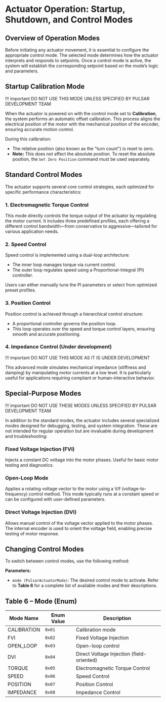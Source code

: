# Actuator Operation: Startup, Shutdown, and Control Modes

## Overview of Operation Modes

Before initiating any actuator movement, it is essential to configure the appropriate control mode. The selected mode determines how the actuator interprets and responds to setpoints. Once a control mode is active, the system will establish the corresponding setpoint based on the mode’s logic and parameters.

## Startup Calibration Mode

!!! important
    DO NOT USE THIS MODE UNLESS SPECIFIED BY PULSAR DEVELOPMENT TEAM

When the actuator is powered on with the control mode set to **Calibration**, the system performs an automatic offset calibration. This process aligns the electrical position of the motor with the mechanical position of the encoder, ensuring accurate motion control.

During this calibration:

- The relative position (also known as the "turn count") is reset to zero.
- **Note:** This does not affect the absolute position. To reset the absolute position, the `Set Zero Position` command must be used separately.

## Standard Control Modes

The actuator supports several core control strategies, each optimized for specific performance characteristics:

### 1. Electromagnetic Torque Control

This mode directly controls the torque output of the actuator by regulating the motor current. It includes three predefined profiles, each offering a different control bandwidth—from conservative to aggressive—tailored for various application needs.

### 2. Speed Control

Speed control is implemented using a dual-loop architecture:

- The inner loop manages torque via current control.
- The outer loop regulates speed using a Proportional-Integral (PI) controller.

Users can either manually tune the PI parameters or select from optimized preset profiles.

### 3. Position Control

Position control is achieved through a hierarchical control structure:

- A proportional controller governs the position loop.
- This loop operates over the speed and torque control layers, ensuring smooth and accurate positioning.

### 4. Impedance Control (Under development)

!!! important
    DO NOT USE THIS MODE AS IT IS UNDER DEVELOPMENT

This advanced mode simulates mechanical impedance (stiffness and damping) by manipulating motor currents at a low level. It is particularly useful for applications requiring compliant or human-interactive behavior. 

## Special-Purpose Modes

!!! important
    DO NOT USE THESE MODES UNLESS SPECIFIED BY PULSAR DEVELOPMENT TEAM

In addition to the standard modes, the actuator includes several specialized modes designed for debugging, testing, and system integration. These are not intended for regular operation but are invaluable during development and troubleshooting:

### Fixed Voltage Injection (FVI)

Injects a constant DC voltage into the motor phases. Useful for basic motor testing and diagnostics.

### Open-Loop Mode

Applies a rotating voltage vector to the motor using a V/f (voltage-to-frequency) control method. This mode typically runs at a constant speed or can be configured with user-defined parameters.

### Direct Voltage Injection (DVI)

Allows manual control of the voltage vector applied to the motor phases. The internal encoder is used to orient the voltage field, enabling precise testing of motor response.

## Changing Control Modes

To switch between control modes, use the following method:

**Parameters:**

- `mode (PulsarActuatorMode)`: The desired control mode to activate. Refer to **Table 6** for a complete list of available modes and their descriptions.

## Table 6 – Mode (Enum)

| Mode Name     | Enum Value | Description                              |
|---------------|------------|------------------------------------------|
| CALIBRATION   | `0x01`     | Calibration mode                         |
| FVI           | `0x02`     | Fixed Voltage Injection                  |
| OPEN_LOOP     | `0x03`     | Open-loop control                        |
| DVI           | `0x04`     | Direct Voltage Injection (field-oriented)|
| TORQUE        | `0x05`     | Electromagnetic Torque Control           |
| SPEED         | `0x06`     | Speed Control                            |
| POSITION      | `0x07`     | Position Control                         |
| IMPEDANCE     | `0x08`     | Impedance Control                        |

